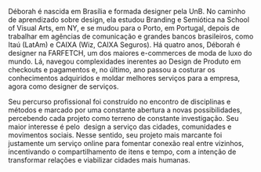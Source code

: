 Déborah é nascida em Brasília e formada designer pela UnB. No caminho de aprendizado sobre design, ela estudou Branding e Semiótica na School of Visual Arts, em NY, e se mudou para o Porto, em Portugal, depois de trabalhar em agências de comunicação e grandes bancos brasileiros, como Itaú (LatAm) e CAIXA (Wiz, CAIXA Seguros). Há quatro anos, Déborah é designer na FARFETCH, um dos maiores e-commerces de moda de luxo do mundo. Lá, navegou complexidades inerentes ao Design de Produto em checkouts e pagamentos e, no último, ano passou a costurar os conhecimentos adquiridos e moldar melhores serviços para a empresa, agora como designer de serviços.

Seu percurso profissional foi construído no encontro de disciplinas e métodos e marcado por uma constante abertura a novas possibilidades, percebendo cada projeto como terreno de constante investigação. Seu maior interesse é pelo  design a serviço das cidades, comunidades e movimentos sociais. Nesse sentido, seu projeto mais marcante foi justamente um serviço online para fomentar conexão real entre vizinhos, incentivando o compartilhamento de itens e tempo, com a intenção de transformar relações e viabilizar cidades mais humanas.


